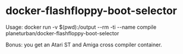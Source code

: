 # docker-flashfloppy-boot-selector

Usage: docker run -v $(pwd):/output --rm -ti --name compile planeturban/docker-flashfloppy-boot-selector


Bonus: you get an Atari ST and Amiga cross compiler container.

